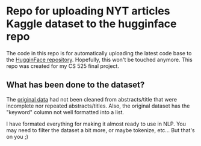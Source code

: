 # Repo for uploading NYT articles Kaggle dataset to the hugginface repo

The code in this repo is for automatically uploading the latest code base to the [HugginFace repository](https://huggingface.co/datasets/jaimebw/nyt_dataset).
Hopefully, this won't be touched anymore. This repo was created for my CS 525 final project.

## What has been done to the dataset?
The [original data](https://www.kaggle.com/datasets/brendanmiles/nyt-news-dataset-20082021) had not been cleaned from abstracts/title that were incomplete nor repeated abstracts/titles. 
Also, the original dataset has the "keyword" column not well formatted into a list.

I have formated everything for making it almost ready to use in NLP. You may need to filter the dataset a bit more, or maybe tokenize, etc... But that's on you ;) 



